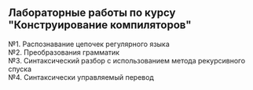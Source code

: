 ## Лабораторные работы по курсу "Конструирование компиляторов"
№1. Распознавание цепочек регулярного языка <br /> 
№2. Преобразования грамматик <br />
№3. Синтаксический разбор с использованием метода рекурсивного спуска <br />
№4. Синтаксически управляемый перевод <br />
